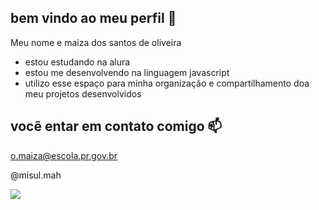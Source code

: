 ## bem vindo ao meu perfil 💙

Meu nome e maiza dos santos de oliveira

 - estou estudando na alura
 - estou me desenvolvendo na linguagem javascript
 - utilizo esse espaço para minha organização e compartilhamento doa meu projetos desenvolvidos

## vocẽ entar em contato comigo 📫

o.maiza@escola.pr.gov.br

 @misul.mah

 ![](https://media1.tenor.com/m/Qwo8f7J0vMYAAAAC/victor-loud-victor-augusto.gif)
 
